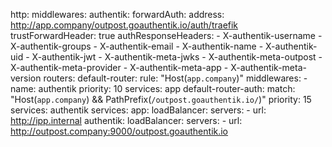 http:
    middlewares:
        authentik:
            forwardAuth:
                address: http://app.company/outpost.goauthentik.io/auth/traefik
                trustForwardHeader: true
                authResponseHeaders:
                    - X-authentik-username
                    - X-authentik-groups
                    - X-authentik-email
                    - X-authentik-name
                    - X-authentik-uid
                    - X-authentik-jwt
                    - X-authentik-meta-jwks
                    - X-authentik-meta-outpost
                    - X-authentik-meta-provider
                    - X-authentik-meta-app
                    - X-authentik-meta-version
    routers:
        default-router:
            rule: "Host(`app.company`)"
            middlewares:
                - name: authentik
            priority: 10
            services: app
        default-router-auth:
            match: "Host(`app.company`) && PathPrefix(`/outpost.goauthentik.io/`)"
            priority: 15
            services: authentik
    services:
        app:
             loadBalancer:
                 servers:
                     - url: http://ipp.internal
        authentik:
            loadBalancer:
                servers:
                    - url: http://outpost.company:9000/outpost.goauthentik.io
